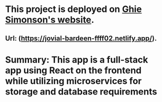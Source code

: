 # This project is deployed on [Ghie Simonson's website](https://jovial-bardeen-ffff02.netlify.app/).

## Url: (https://jovial-bardeen-ffff02.netlify.app/).

# Summary: This app is a full-stack app using React on the frontend while utilizing microservices for storage and database requirements
